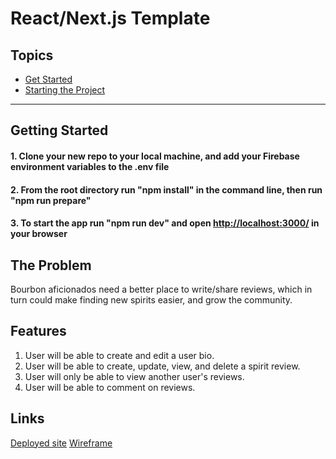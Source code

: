 # React/Next.js Template

## Topics
- [Get Started](#get-started)
- [Starting the Project](#starting-the-project)
___
## Getting Started

#### 1. Clone your new repo to your local machine, and add your Firebase environment variables to the .env file

#### 2. From the root directory run "npm install" in the command line, then run "npm run prepare"

#### 3. To start the app run "npm run dev" and open [http://localhost:3000/](http://localhost:3000/) in your browser

## The Problem
Bourbon aficionados need a better place to write/share reviews, which in turn could make finding new spirits easier, and grow the community.

## Features
1. User will be able to create and edit a user bio.
2. User will be able to create, update, view, and delete a spirit review.
3. User will only be able to view another user's reviews.
4. User will be able to comment on reviews.

## Links
[Deployed site](https://thedailyspirit.netlify.app/)
[Wireframe](https://www.figma.com/file/Rxl8PYsGPRpgaCjLIqRnzX/Figma-basics?type=design&node-id=1669-162202&mode=design&t=fB84PK9QsrJc2LDh-0)
